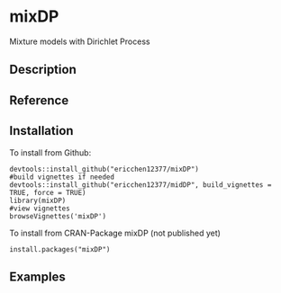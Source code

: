 # mixDP
 Mixture models with Dirichlet Process 
 
 ## Description

## Reference 


## Installation
To install from Github: 
```
devtools::install_github("ericchen12377/mixDP")
#build vignettes if needed
devtools::install_github("ericchen12377/midDP", build_vignettes = TRUE, force = TRUE)
library(mixDP)
#view vignettes
browseVignettes('mixDP')
```
To install from CRAN-Package mixDP (not published yet)
```
install.packages("mixDP")
```
## Examples
